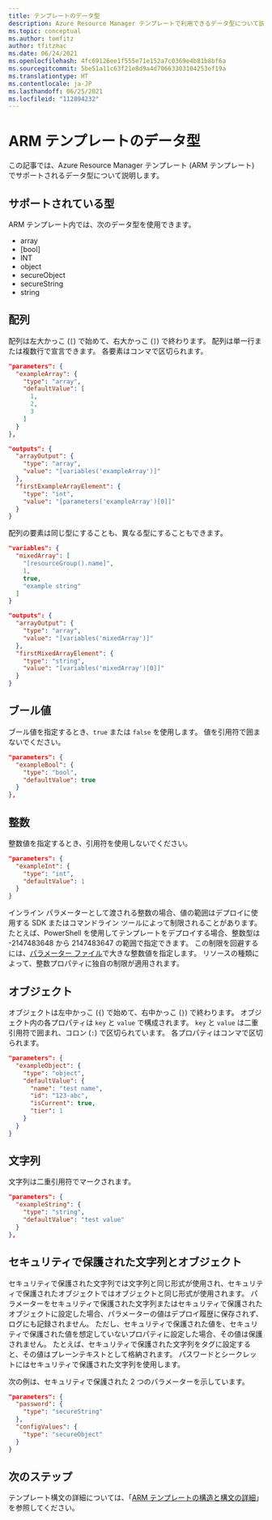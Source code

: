 ```yaml
---
title: テンプレートのデータ型
description: Azure Resource Manager テンプレートで利用できるデータ型について説明します。
ms.topic: conceptual
ms.author: tomfitz
author: tfitzmac
ms.date: 06/24/2021
ms.openlocfilehash: 4fc69126ee1f555e71e152a7c0369e4b81b8bf6a
ms.sourcegitcommit: 5be51a11c63f21e8d9a4d70663303104253ef19a
ms.translationtype: HT
ms.contentlocale: ja-JP
ms.lasthandoff: 06/25/2021
ms.locfileid: "112894232"
---
```

# <a name="data-types-in-arm-templates"></a>ARM テンプレートのデータ型

この記事では、Azure Resource Manager テンプレート (ARM テンプレート) でサポートされるデータ型について説明します。

## <a name="supported-types"></a>サポートされている型

ARM テンプレート内では、次のデータ型を使用できます。

* array
* [bool]
* INT
* object
* secureObject
* secureString
* string

## <a name="arrays"></a>配列

配列は左大かっこ (`[`) で始めて、右大かっこ (`]`) で終わります。 配列は単一行または複数行で宣言できます。 各要素はコンマで区切られます。

```json
"parameters": {
  "exampleArray": {
    "type": "array",
    "defaultValue": [
      1,
      2,
      3
    ]
  }
},

"outputs": {
  "arrayOutput": {
    "type": "array",
    "value": "[variables('exampleArray')]"
  },
  "firstExampleArrayElement": {
    "type": "int",
    "value": "[parameters('exampleArray')[0]]"
  }
}
```

配列の要素は同じ型にすることも、異なる型にすることもできます。

```json
"variables": {
  "mixedArray": [
    "[resourceGroup().name]",
    1,
    true,
    "example string"
  ]
}

"outputs": {
  "arrayOutput": {
    "type": "array",
    "value": "[variables('mixedArray')]"
  },
  "firstMixedArrayElement": {
    "type": "string",
    "value": "[variables('mixedArray')[0]]"
  }
}
```

## <a name="booleans"></a>ブール値

ブール値を指定するとき、`true` または `false` を使用します。 値を引用符で囲まないでください。

```json
"parameters": {
  "exampleBool": {
    "type": "bool",
    "defaultValue": true
  }
},
```

## <a name="integers"></a>整数

整数値を指定するとき、引用符を使用しないでください。

```json
"parameters": {
  "exampleInt": {
    "type": "int",
    "defaultValue": 1
  }
}
```

インライン パラメーターとして渡される整数の場合、値の範囲はデプロイに使用する SDK またはコマンドライン ツールによって制限されることがあります。 たとえば、PowerShell を使用してテンプレートをデプロイする場合、整数型は -2147483648 から 2147483647 の範囲で指定できます。 この制限を回避するには、[パラメーター ファイル](parameter-files.md)で大きな整数値を指定します。 リソースの種類によって、整数プロパティに独自の制限が適用されます。

## <a name="objects"></a>オブジェクト

オブジェクトは左中かっこ (`{`) で始めて、右中かっこ (`}`) で終わります。 オブジェクト内の各プロパティは `key` と `value` で構成されます。 `key` と `value` は二重引用符で囲まれ、コロン (`:`) で区切られています。 各プロパティはコンマで区切られます。

```json
"parameters": {
  "exampleObject": {
    "type": "object",
    "defaultValue": {
      "name": "test name",
      "id": "123-abc",
      "isCurrent": true,
      "tier": 1
    }
  }
}
```

## <a name="strings"></a>文字列

文字列は二重引用符でマークされます。

```json
"parameters": {
  "exampleString": {
    "type": "string",
    "defaultValue": "test value"
  }
},
```

## <a name="secure-strings-and-objects"></a>セキュリティで保護された文字列とオブジェクト

セキュリティで保護された文字列では文字列と同じ形式が使用され、セキュリティで保護されたオブジェクトではオブジェクトと同じ形式が使用されます。 パラメーターをセキュリティで保護された文字列またはセキュリティで保護されたオブジェクトに設定した場合、パラメーターの値はデプロイ履歴に保存されず、ログにも記録されません。 ただし、セキュリティで保護された値を、セキュリティで保護された値を想定していないプロパティに設定した場合、その値は保護されません。 たとえば、セキュリティで保護された文字列をタグに設定すると、その値はプレーンテキストとして格納されます。 パスワードとシークレットにはセキュリティで保護された文字列を使用します。

次の例は、セキュリティで保護された 2 つのパラメーターを示しています。

```json
"parameters": {
  "password": {
    "type": "secureString"
  },
  "configValues": {
    "type": "secureObject"
  }
}
```

## <a name="next-steps"></a>次のステップ

テンプレート構文の詳細については、「[ARM テンプレートの構造と構文の詳細](./syntax.md)」を参照してください。
